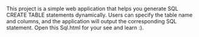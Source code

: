 This project is a simple web application that helps you generate SQL CREATE TABLE statements dynamically. Users can specify the table name and columns, and the application will output the corresponding SQL statement.
Open this Sql.html for your see and learn :).
